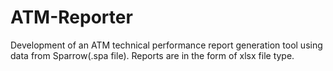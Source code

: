 # ATM-Reporter
Development of an ATM technical performance report generation tool using data from Sparrow(.spa file). Reports are in the form of xlsx file type.
